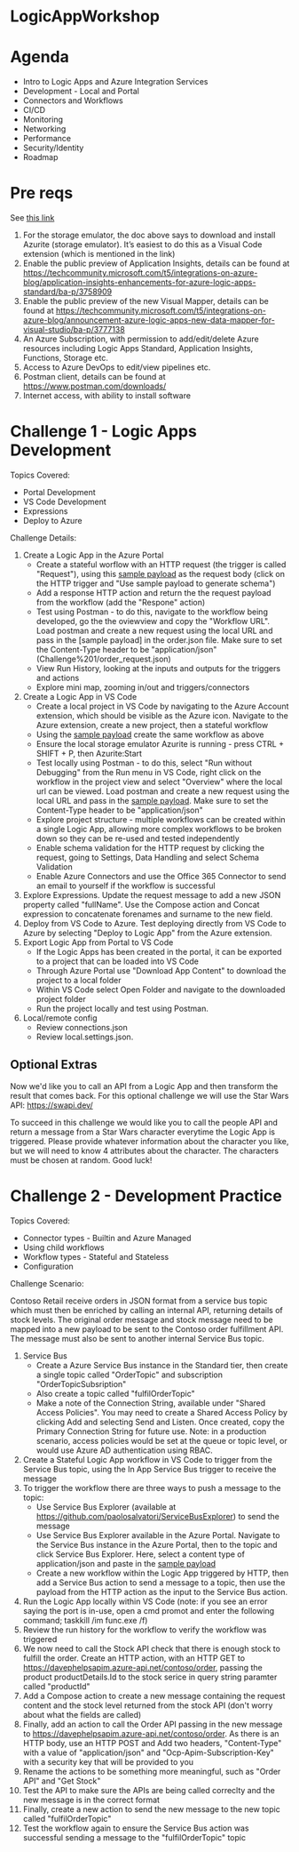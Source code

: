 # LogicAppWorkshop

# Agenda

- Intro to Logic Apps and Azure Integration Services
- Development - Local and Portal
- Connectors and Workflows
- CI/CD
- Monitoring
- Networking
- Performance
- Security/Identity
- Roadmap

# Pre reqs
See [this link](https://learn.microsoft.com/en-us/azure/logic-apps/create-single-tenant-workflows-visual-studio-code)

1)	For the storage emulator, the doc above says to download and install Azurite (storage emulator). It’s easiest to do this as a Visual Code extension (which is mentioned in the link)
2)	Enable the public preview of Application Insights, details can be found at https://techcommunity.microsoft.com/t5/integrations-on-azure-blog/application-insights-enhancements-for-azure-logic-apps-standard/ba-p/3758909
3)	Enable the public preview of the new Visual Mapper, details can be found at https://techcommunity.microsoft.com/t5/integrations-on-azure-blog/announcement-azure-logic-apps-new-data-mapper-for-visual-studio/ba-p/3777138
4)	An Azure Subscription, with permission to add/edit/delete Azure resources including Logic Apps Standard, Application Insights, Functions, Storage etc.
5)	Access to Azure DevOps to edit/view pipelines etc.
6)	Postman client, details can be found at https://www.postman.com/downloads/
7)	Internet access, with ability to install software

# Challenge 1 - Logic Apps Development

Topics Covered:
- Portal Development
- VS Code Development
- Expressions
- Deploy to Azure


Challenge Details:

1) Create a Logic App in the Azure Portal
    - Create a stateful worflow with an HTTP request (the trigger is called "Request"), using  this [sample payload](Challenge%201/order_request.json) as the request body (click on the HTTP trigger and "Use sample payload to generate schema")
    - Add a response HTTP action and return the the request payload from the workflow (add the "Respone" action)
    - Test using Postman - to do this, navigate to the workflow being developed, go the the oviewview and copy the "Workflow URL". Load postman and create a new request using the local URL and pass in the [sample payload] in the order.json file. Make sure to set the Content-Type header to be "application/json"(Challenge%201/order_request.json)
    - View Run History, looking at the inputs and outputs for the triggers and actions
    - Explore mini map, zooming in/out and triggers/connectors
3) Create a Logic App in VS Code
    - Create a local project in VS Code by navigating to the Azure Account extension, which should be visible as the Azure icon. Navigate to the Azure extension, create a new project, then a stateful workflow
    - Using the [sample payload](Challenge%201/order_request.json) create the same workflow as above
    - Ensure the local storage emulator Azurite is running - press CTRL + SHIFT + P, then Azurite:Start
    - Test locally using Postman - to do this,  select "Run without Debugging" from the Run menu in VS Code, right click on the workflow in the project view and select "Overview" where the local url can be viewed. Load postman and create a new request using the local URL and pass in the [sample payload](Challenge%201/order_request.json). Make sure to set the Content-Type header to be "application/json"
    - Explore project structure - multiple workflows can be created within a single Logic App, allowing more complex workflows to be broken down so they can be re-used and tested independently
    - Enable schema validation for the HTTP request by clicking the request, going to Settings, Data Handling and select Schema Validation
    - Enable Azure Connectors and use the Office 365 Connector to send an email to yourself if the workflow is successful
4) Explore Expressions. Update the request message to add a new JSON property called "fullName". Use the Compose action and Concat expression to concatenate forenames and surname to the new field.
5) Deploy from VS Code to Azure. Test deploying directly from VS Code to Azure by selecting "Deploy to Logic App" from the Azure extension.
6) Export Logic App from Portal to VS Code
    - If the Logic Apps has been created in the portal, it can be exported to a project that can be loaded into VS Code
    - Through Azure Portal use "Download App Content" to download the project to a local folder
    - Within VS Code select Open Folder and navigate to the downloaded project folder
    - Run the project locally and test using Postman.
7) Local/remote config
    - Review connections.json
    - Review local.settings.json.



## Optional Extras

Now we'd like you to call an API from a Logic App and then transform the result that comes back. For this optional challenge we will use the Star Wars API: https://swapi.dev/

To succeed in this challenge we would like you to call the people API and return a message from a Star Wars character everytime the Logic App is triggered. Please provide whatever information about the character you like, but we will need to know 4 attributes about the character. The characters must be chosen at random. Good luck!


# Challenge 2 - Development Practice

Topics Covered:
- Connector types - Builtin and Azure Managed
- Using child workflows
- Workflow types - Stateful and Stateless
- Configuration

Challenge Scenario:

Contoso Retail receive orders  in JSON format from a service bus topic which must then be enriched by calling an internal API, returning details of stock levels. The original order message and stock message need to be mapped into a new payload to be sent to the Contoso order fulfillment API. The message must also be sent to another internal Service Bus topic.

1) Service Bus
    - Create a Azure Service Bus instance in the Standard tier, then create a single topic called "OrderTopic" and subscription "OrderTopicSubsription"
    - Also create a topic called "fulfilOrderTopic"
    - Make a note of the Connection String, available under "Shared Access Policies". You may need to create a Shared Access Policy by clicking Add and selecting Send and Listen. Once created, copy the Primary Connection String for future use. Note: in a production scenario, access policies would be set at the queue or topic level, or would use Azure AD authentication using RBAC.
2)  Create a Stateful Logic App workflow in VS Code to trigger from the Service Bus topic, using the In App Service Bus trigger to receive the message
3) To trigger the workflow there are three ways to push a message to the topic:
    - Use Service Bus Explorer (available at https://github.com/paolosalvatori/ServiceBusExplorer) to send the message
    - Use Service Bus Explorer available in the Azure Portal. Navigate to the Service Bus instance in the Azure Portal, then to the topic and click Service Bus Explorer. Here, select a content type of application/json and paste in the [sample payload](Challenge%201/order_request.json)
    - Create a new workflow within the Logic App triggered by HTTP, then add a Service Bus action to send a message to a topic, then use the payload from the HTTP action as the input to the Service Bus action. 
4) Run the Logic App locally within VS Code (note: if you see an error saying the port is in-use, open a cmd promot and enter the following command; taskkill /im func.exe /f)
5) Review the run history for the workflow to verify the workflow was triggered
6) We now need to call the Stock API check that there is enough stock to fulfill the order. Create an HTTP action, with an HTTP GET to https://davephelpsapim.azure-api.net/contoso/order, passing the product productDetails.Id to the stock serice in query string paramter called "productId"
7) Add a Compose action to create a new message containing the request content and the stock level returned from the stock API (don't worry about what the fields are called)
8) Finally, add an action to call the Order API passing in the new message to https://davephelpsapim.azure-api.net/contoso/order. As there is an HTTP body, use an HTTP POST and Add two headers, "Content-Type" with a value of "application/json" and "Ocp-Apim-Subscription-Key" with a security key that will be provided to you
9) Rename the actions to be something more meaningful, such as "Order API" and "Get Stock"
10) Test the API to make sure the APIs are being called correclty and the new message is in the correct format
11) Finally, create a new action to send the new message to the new topic called "fulfilOrderTopic"
12) Test the workflow again to ensure the Service Bus action was successful sending a message to the "fulfilOrderTopic" topic 
